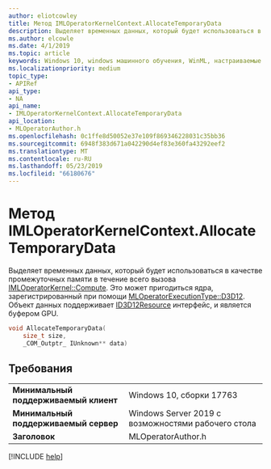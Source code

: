 ```yaml
---
author: eliotcowley
title: Метод IMLOperatorKernelContext.AllocateTemporaryData
description: Выделяет временных данных, который будет использоваться в качестве промежуточных памяти в течение всего вызова **IMLOperatorKernel::Compute**.
ms.author: elcowle
ms.date: 4/1/2019
ms.topic: article
keywords: Windows 10, windows машинного обучения, WinML, настраиваемые операторы, AllocateTemporaryData
ms.localizationpriority: medium
topic_type:
- APIRef
api_type:
- NA
api_name:
- IMLOperatorKernelContext.AllocateTemporaryData
api_location:
- MLOperatorAuthor.h
ms.openlocfilehash: 0c1ffe8d50052e37e109f869346228031c35bb36
ms.sourcegitcommit: 6948f383d671a042290d4ef83e360fa43292eef2
ms.translationtype: MT
ms.contentlocale: ru-RU
ms.lasthandoff: 05/23/2019
ms.locfileid: "66180676"
---
```

# <a name="imloperatorkernelcontextallocatetemporarydata-method"></a>Метод IMLOperatorKernelContext.AllocateTemporaryData

Выделяет временных данных, который будет использоваться в качестве промежуточных памяти в течение всего вызова [IMLOperatorKernel::Compute](IMLOperatorKernel_Compute.md). Это может пригодиться ядра, зарегистрированный при помощи [MLOperatorExecutionType::D3D12](MLOperatorExecutionType.md). Объект данных поддерживает [ID3D12Resource](https://docs.microsoft.com/windows/desktop/api/d3d12/nn-d3d12-id3d12resource) интерфейс, и является буфером GPU.

```cpp
void AllocateTemporaryData(
    size_t size, 
    _COM_Outptr_ IUnknown** data)
```

## <a name="requirements"></a>Требования

| | |
|-|-|
| **Минимальный поддерживаемый клиент** | Windows 10, сборки 17763 |
| **Минимальный поддерживаемый сервер** | Windows Server 2019 с возможностями рабочего стола |
| **Заголовок** | MLOperatorAuthor.h |

[!INCLUDE [help](../../includes/get-help.md)]
